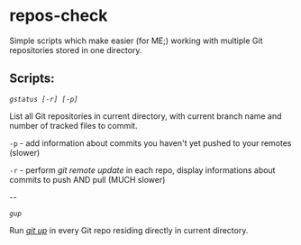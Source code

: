 # repos-check
Simple scripts which make easier (for ME;) working with multiple Git repositories stored in one directory.

Scripts:
--------
*`gstatus [-r] [-p]`*

List all Git repositories in current directory, with current branch name and number of tracked files to commit.

  `-p`  - add information about commits you haven't yet pushed to your remotes (slower)
  
  `-r`  - perform *git remote update* in each repo, display informations about commits to push AND pull (MUCH slower)

--

*`gup`*

Run *[git up](https://github.com/aanand/git-up)* in every Git repo residing directly in current directory.
